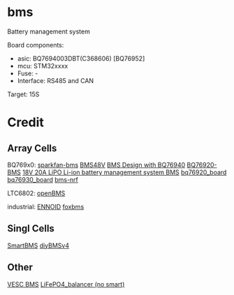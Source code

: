 # bms
Battery management system

Board components:
- asic: BQ7694003DBT(C368606) [BQ76952]
- mcu: STM32xxxx
- Fuse: -
- Interface: RS485 and CAN

Target: 15S

# Credit


## Array Cells
BQ769x0:
[sparkfan-bms](https://github.com/nseidle/BMS)
[BMS48V](https://github.com/LibreSolar/bms-15s80-sc)
[BMS Design with BQ76940](https://github.com/fatihbyrmn/BQ7694-IC)
[BQ76920-BMS](https://github.com/ceech/BQ76920-BMS)
[18V 20A LiPO Li-ion battery management system BMS](https://www.tindie.com/products/ceech/18v-20a-lipo-li-ion-battery-management-system-bms/#)
[bq76920_board](https://github.com/ealex/bq76920_board)
[bq76930_board](https://github.com/ealex/bq76930_board)
[bms-nrf](https://github.com/scttnlsn/bms)

LTC6802:
[openBMS](https://github.com/rickygu/openBMS)

industrial:
[ENNOID](https://github.com/EnnoidMe/ENNOID-BMS)
[foxbms](https://github.com/foxBMS/foxbms)

## Singl Cells
[SmartBMS](https://github.com/Green-bms/SmartBMS)
[diyBMSv4](https://github.com/stuartpittaway/diyBMSv4)

## Other
[VESC BMS](https://github.com/vedderb/vesc_bms_fw)
[LiFePO4_balancer (no smart)](https://oshwlab.com/efkostya/lifepo4_balancer)